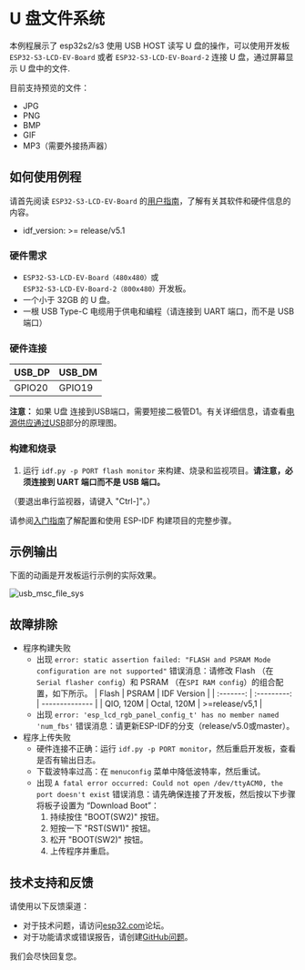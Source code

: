 # U 盘文件系统

本例程展示了 esp32s2/s3 使用 USB HOST 读写 U 盘的操作，可以使用开发板 `ESP32-S3-LCD-EV-Board` 或者 `ESP32-S3-LCD-EV-Board-2` 连接 U 盘，通过屏幕显示 U 盘中的文件.

目前支持预览的文件：
* JPG
* PNG
* BMP
* GIF
* MP3（需要外接扬声器）

## 如何使用例程

请首先阅读 `ESP32-S3-LCD-EV-Board` 的[用户指南](https://docs.espressif.com/projects/espressif-esp-dev-kits/en/latest/esp32s3/esp32-s3-lcd-ev-board/user_guide.html#esp32-s3-lcd-ev-board)，了解有关其软件和硬件信息的内容。

* idf_version: >= release/v5.1

### 硬件需求

* `ESP32-S3-LCD-EV-Board（480x480）`或 `ESP32-S3-LCD-EV-Board-2（800x480）`开发板。
* 一个小于 32GB 的 U 盘。
* 一根 USB Type-C 电缆用于供电和编程（请连接到 UART 端口，而不是 USB 端口）

### 硬件连接

| USB_DP | USB_DM |
| ------ | ------ |
| GPIO20 | GPIO19 |

**注意：** 如果 U盘 连接到USB端口，需要短接二极管D1。有关详细信息，请查看[电源供应通过USB](https://docs.espressif.com/projects/espressif-esp-dev-kits/en/latest/esp32s3/esp32-s3-lcd-ev-board/user_guide.html#power-supply-over-usb)部分的原理图。

### 构建和烧录

1. 运行 `idf.py -p PORT flash monitor` 来构建、烧录和监视项目。**请注意，必须连接到 UART 端口而不是 USB 端口。**

（要退出串行监视器，请键入 "Ctrl-]"。）

请参阅[入门指南](https://docs.espressif.com/projects/esp-idf/en/latest/get-started/index.html)了解配置和使用 ESP-IDF 构建项目的完整步骤。

## 示例输出

下面的动画是开发板运行示例的实际效果。

![usb_msc_file_sys](https://dl.espressif.com/AE/esp-dev-kits/s3-lcd-ev-board_examples_usb_msc_file_sys_5.gif)

## 故障排除

* 程序构建失败
    * 出现 `error: static assertion failed: "FLASH and PSRAM Mode configuration are not supported"` 错误消息：请修改 Flash （在`Serial flasher config`）和 PSRAM （在`SPI RAM config`）的组合配置，如下所示。
        |   Flash   |    PSRAM    |  IDF Version   |
        | :-------: | :---------: | -------------- |
        | QIO, 120M | Octal, 120M | >=release/v5,1 |
    * 出现 `error: 'esp_lcd_rgb_panel_config_t' has no member named 'num_fbs'` 错误消息：请更新ESP-IDF的分支（release/v5.0或master）。
* 程序上传失败
    * 硬件连接不正确：运行 `idf.py -p PORT monitor`，然后重启开发板，查看是否有输出日志。
    * 下载波特率过高：在 `menuconfig` 菜单中降低波特率，然后重试。
    * 出现 `A fatal error occurred: Could not open /dev/ttyACM0, the port doesn't exist` 错误消息：请先确保连接了开发板，然后按以下步骤将板子设置为 “Download Boot”：
        1. 持续按住 "BOOT(SW2)" 按钮。
        2. 短按一下 "RST(SW1)" 按钮。
        3. 松开 "BOOT(SW2)" 按钮。
        4. 上传程序并重启。

## 技术支持和反馈

请使用以下反馈渠道：

* 对于技术问题，请访问[esp32.com](https://esp32.com/)论坛。
* 对于功能请求或错误报告，请创建[GitHub问题](https://github.com/espressif/esp-dev-kits/issues)。

我们会尽快回复您。